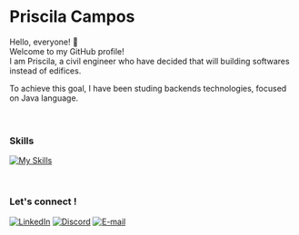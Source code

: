 

# Priscila Campos

Hello, everyone! :wave: <br>
Welcome to my GitHub profile!<br>
I am Priscila, a civil engineer who have decided that will building softwares instead of edifices.

To achieve this goal, I have been studing backends technologies, focused on Java language.
<br>
<br>
<br>

### Skills

[![My Skills](https://skillicons.dev/icons?i=java,angular,github,maven,html,css,spring&theme=light)](https://skillicons.dev)

<br>

### Let's connect !
[![LinkedIn](https://img.shields.io/badge/LinkedIn-FFF?style=for-the-badge&logo=linkedin&logoColor=0E76A8)](https://www.linkedin.com/in/priscampos/)
[![Discord](https://img.shields.io/badge/Discord-FFF?style=for-the-badge&logo=discord)](https://www.discord.com/in/pris_c/)
[![E-mail](https://img.shields.io/badge/email-FFF?style=for-the-badge&logo=microsoft-outlook&logoColor=black)](mailto:priscilac.campos@outlook.com)

